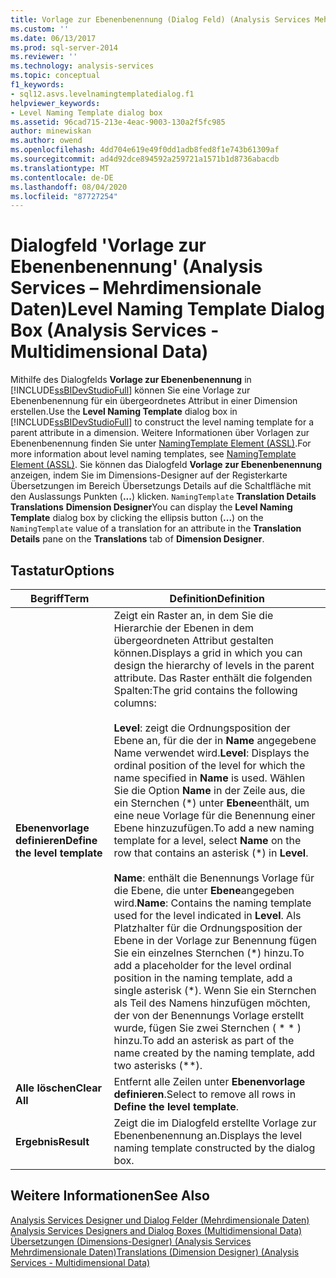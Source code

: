 ```yaml
---
title: Vorlage zur Ebenenbenennung (Dialog Feld) (Analysis Services Mehrdimensionale Daten) | Microsoft-Dokumentation
ms.custom: ''
ms.date: 06/13/2017
ms.prod: sql-server-2014
ms.reviewer: ''
ms.technology: analysis-services
ms.topic: conceptual
f1_keywords:
- sql12.asvs.levelnamingtemplatedialog.f1
helpviewer_keywords:
- Level Naming Template dialog box
ms.assetid: 96cad715-213e-4eac-9003-130a2f5fc985
author: minewiskan
ms.author: owend
ms.openlocfilehash: 4dd704e619e49f0dd1adb8fed8f1e743b61309af
ms.sourcegitcommit: ad4d92dce894592a259721a1571b1d8736abacdb
ms.translationtype: MT
ms.contentlocale: de-DE
ms.lasthandoff: 08/04/2020
ms.locfileid: "87727254"
---
```

# <a name="level-naming-template-dialog-box-analysis-services---multidimensional-data"></a><span data-ttu-id="29f34-102">Dialogfeld 'Vorlage zur Ebenenbenennung' (Analysis Services – Mehrdimensionale Daten)</span><span class="sxs-lookup"><span data-stu-id="29f34-102">Level Naming Template Dialog Box (Analysis Services - Multidimensional Data)</span></span>
  <span data-ttu-id="29f34-103">Mithilfe des Dialogfelds **Vorlage zur Ebenenbenennung** in [!INCLUDE[ssBIDevStudioFull](../includes/ssbidevstudiofull-md.md)] können Sie eine Vorlage zur Ebenenbenennung für ein übergeordnetes Attribut in einer Dimension erstellen.</span><span class="sxs-lookup"><span data-stu-id="29f34-103">Use the **Level Naming Template** dialog box in [!INCLUDE[ssBIDevStudioFull](../includes/ssbidevstudiofull-md.md)] to construct the level naming template for a parent attribute in a dimension.</span></span> <span data-ttu-id="29f34-104">Weitere Informationen über Vorlagen zur Ebenenbenennung finden Sie unter [NamingTemplate Element &#40;ASSL&#41;](https://docs.microsoft.com/bi-reference/assl/properties/namingtemplate-element-assl).</span><span class="sxs-lookup"><span data-stu-id="29f34-104">For more information about level naming templates, see [NamingTemplate Element &#40;ASSL&#41;](https://docs.microsoft.com/bi-reference/assl/properties/namingtemplate-element-assl).</span></span> <span data-ttu-id="29f34-105">Sie können das Dialogfeld **Vorlage zur Ebenenbenennung** anzeigen, indem Sie im Dimensions-Designer auf der Registerkarte Übersetzungen im Bereich Übersetzungs Details auf die Schaltfläche mit den Auslassungs Punkten (**...**) klicken. `NamingTemplate` **Translation Details** **Translations** **Dimension Designer**</span><span class="sxs-lookup"><span data-stu-id="29f34-105">You can display the **Level Naming Template** dialog box by clicking the ellipsis button (**...**) on the `NamingTemplate` value of a translation for an attribute in the **Translation Details** pane on the **Translations** tab of **Dimension Designer**.</span></span>  
  
## <a name="options"></a><span data-ttu-id="29f34-106">Tastatur</span><span class="sxs-lookup"><span data-stu-id="29f34-106">Options</span></span>  
  
|<span data-ttu-id="29f34-107">Begriff</span><span class="sxs-lookup"><span data-stu-id="29f34-107">Term</span></span>|<span data-ttu-id="29f34-108">Definition</span><span class="sxs-lookup"><span data-stu-id="29f34-108">Definition</span></span>|  
|----------|----------------|  
|<span data-ttu-id="29f34-109">**Ebenenvorlage definieren**</span><span class="sxs-lookup"><span data-stu-id="29f34-109">**Define the level template**</span></span>|<span data-ttu-id="29f34-110">Zeigt ein Raster an, in dem Sie die Hierarchie der Ebenen in dem übergeordneten Attribut gestalten können.</span><span class="sxs-lookup"><span data-stu-id="29f34-110">Displays a grid in which you can design the hierarchy of levels in the parent attribute.</span></span> <span data-ttu-id="29f34-111">Das Raster enthält die folgenden Spalten:</span><span class="sxs-lookup"><span data-stu-id="29f34-111">The grid contains the following columns:</span></span><br /><br /> <span data-ttu-id="29f34-112">**Level**: zeigt die Ordnungsposition der Ebene an, für die der in **Name** angegebene Name verwendet wird.</span><span class="sxs-lookup"><span data-stu-id="29f34-112">**Level**: Displays the ordinal position of the level for which the name specified in **Name** is used.</span></span> <span data-ttu-id="29f34-113">Wählen Sie die Option **Name** in der Zeile aus, die ein Sternchen (\*) unter **Ebene**enthält, um eine neue Vorlage für die Benennung einer Ebene hinzuzufügen.</span><span class="sxs-lookup"><span data-stu-id="29f34-113">To add a new naming template for a level, select **Name** on the row that contains an asterisk (\*) in **Level**.</span></span><br /><br /> <span data-ttu-id="29f34-114">**Name**: enthält die Benennungs Vorlage für die Ebene, die unter **Ebene**angegeben wird.</span><span class="sxs-lookup"><span data-stu-id="29f34-114">**Name**: Contains the naming template used for the level indicated in **Level**.</span></span> <span data-ttu-id="29f34-115">Als Platzhalter für die Ordnungsposition der Ebene in der Vorlage zur Benennung fügen Sie ein einzelnes Sternchen (\*) hinzu.</span><span class="sxs-lookup"><span data-stu-id="29f34-115">To add a placeholder for the level ordinal position in the naming template, add a single asterisk (\*).</span></span> <span data-ttu-id="29f34-116">Wenn Sie ein Sternchen als Teil des Namens hinzufügen möchten, der von der Benennungs Vorlage erstellt wurde, fügen Sie zwei Sternchen ( \* \* ) hinzu.</span><span class="sxs-lookup"><span data-stu-id="29f34-116">To add an asterisk as part of the name created by the naming template, add two asterisks (\*\*).</span></span>|  
|<span data-ttu-id="29f34-117">**Alle löschen**</span><span class="sxs-lookup"><span data-stu-id="29f34-117">**Clear All**</span></span>|<span data-ttu-id="29f34-118">Entfernt alle Zeilen unter **Ebenenvorlage definieren**.</span><span class="sxs-lookup"><span data-stu-id="29f34-118">Select to remove all rows in **Define the level template**.</span></span>|  
|<span data-ttu-id="29f34-119">**Ergebnis**</span><span class="sxs-lookup"><span data-stu-id="29f34-119">**Result**</span></span>|<span data-ttu-id="29f34-120">Zeigt die im Dialogfeld erstellte Vorlage zur Ebenenbenennung an.</span><span class="sxs-lookup"><span data-stu-id="29f34-120">Displays the level naming template constructed by the dialog box.</span></span>|  
  
## <a name="see-also"></a><span data-ttu-id="29f34-121">Weitere Informationen</span><span class="sxs-lookup"><span data-stu-id="29f34-121">See Also</span></span>  
 <span data-ttu-id="29f34-122">[Analysis Services Designer und Dialog Felder &#40;Mehrdimensionale Daten&#41;](analysis-services-designers-and-dialog-boxes-multidimensional-data.md) </span><span class="sxs-lookup"><span data-stu-id="29f34-122">[Analysis Services Designers and Dialog Boxes &#40;Multidimensional Data&#41;](analysis-services-designers-and-dialog-boxes-multidimensional-data.md) </span></span>  
 [<span data-ttu-id="29f34-123">Übersetzungen &#40;Dimensions-Designer&#41; &#40;Analysis Services Mehrdimensionale Daten&#41;</span><span class="sxs-lookup"><span data-stu-id="29f34-123">Translations &#40;Dimension Designer&#41; &#40;Analysis Services - Multidimensional Data&#41;</span></span>](translations-dimension-designer-analysis-services-multidimensional-data.md)  
  
  

